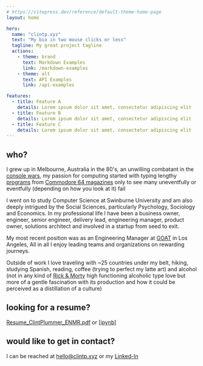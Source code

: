 ```yaml
---
# https://vitepress.dev/reference/default-theme-home-page
layout: home

hero:
  name: "clintp.xyz"
  text: "My bio in two mouse clicks or less"
  tagline: My great project tagline
  actions:
    - theme: brand
      text: Markdown Examples
      link: /markdown-examples
    - theme: alt
      text: API Examples
      link: /api-examples

features:
  - title: Feature A
    details: Lorem ipsum dolor sit amet, consectetur adipiscing elit
  - title: Feature B
    details: Lorem ipsum dolor sit amet, consectetur adipiscing elit
  - title: Feature C
    details: Lorem ipsum dolor sit amet, consectetur adipiscing elit
---
```


<!-- My bio in two mouse clicks or less -->

## who?

I grew up in Melbourne, Australia in the 80's, an unwilling combatant in the [console wars](https://www.denofgeek.com/games/sega/33279/sega-vs-nintendo-revisiting-the-deadliest-console-war),
 my passion for computing started with typing lengthy [programs](https://en.wikipedia.org/wiki/Type-in_program) from [Commodore 64 magazines](https://en.wikipedia.org/wiki/Zzap!64)
only to see many uneventfully or eventfully (depending on how you look at it) fail

I went on to study Computer Science at Swinburne University and am also deeply intrigued by the Social Sciences, particularly Psychology, Sociology and Economics. In my professional life I have been a business owner, engineer, senior engineer, delivery lead, engineering manager, product owner, solutions architect and involved in a startup from seed to exit.

My most recent position was as an Engineering Manager at [GOAT](https://www.goat.com) in Los Angeles, All in all I enjoy leading teams and organizations on rewarding journeys.

Outside of work I love traveling with ~25 countries under my belt, hiking, studying Spanish, reading, coffee (trying to perfect my latte art) and alcohol (not in any kind of [Rick & Morty](https://www.adultswim.com/videos/rick-and-morty) high functioning alcoholic type love but more of a gentle fascination with its production and how it could be perceived as a distillation of a culture)

## looking for a resume?

[Resume_ClintPlummer_ENMR.pdf](/Resume_ClintPlummer_ENMR.pdf) or
[[ipynb](https://github.com/yuhonas/clintp.xyz/blob/master/public/Resume_ClintPlummer_ENMR.ipynb)]

## would like to get in contact?

I can be reached at [hello@clintp.xyz](mailto:hello@clintp.xyz) or my [Linked-In](https://www.linkedin.com/in/clint-plummer/)


